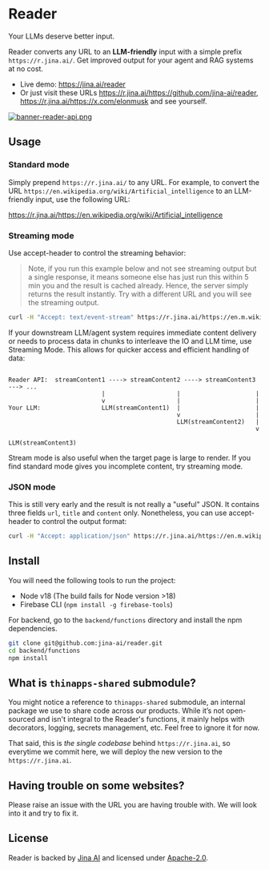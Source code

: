 # Reader

Your LLMs deserve better input.

Reader converts any URL to an **LLM-friendly** input with a simple prefix `https://r.jina.ai/`. Get improved output for your agent and RAG systems at no cost.

- Live demo: https://jina.ai/reader
- Or just visit these URLs https://r.jina.ai/https://github.com/jina-ai/reader, https://r.jina.ai/https://x.com/elonmusk and see yourself.

[![banner-reader-api.png](https://jina.ai/banner-reader-api.png)](https://jina.ai/reader)

## Usage

### Standard mode

Simply prepend `https://r.jina.ai/` to any URL. For example, to convert the URL `https://en.wikipedia.org/wiki/Artificial_intelligence` to an LLM-friendly input, use the following URL:

https://r.jina.ai/https://en.wikipedia.org/wiki/Artificial_intelligence

### Streaming mode

Use accept-header to control the streaming behavior:

> Note, if you run this example below and not see streaming output but a single response, it means someone else has just run this within 5 min you and the result is cached already. Hence, the server simply returns the result instantly. Try with a different URL and you will see the streaming output.
```bash
curl -H "Accept: text/event-stream" https://r.jina.ai/https://en.m.wikipedia.org/wiki/Main_Page
```

If your downstream LLM/agent system requires immediate content delivery or needs to process data in chunks to interleave the IO and LLM time, use Streaming Mode. This allows for quicker access and efficient handling of data:

```text

Reader API:  streamContent1 ----> streamContent2 ----> streamContent3 ---> ... 
                          |                    |                     |
                          v                    |                     |
Your LLM:                 LLM(streamContent1)  |                     |
                                               v                     |
                                               LLM(streamContent2)   |
                                                                     v
                                                                     LLM(streamContent3)
```

Stream mode is also useful when the target page is large to render. If you find standard mode gives you incomplete content, try streaming mode. 

### JSON mode

This is still very early and the result is not really a "useful" JSON. It contains three fields `url`, `title` and `content` only. Nonetheless, you can use accept-header to control the output format:
```bash
curl -H "Accept: application/json" https://r.jina.ai/https://en.m.wikipedia.org/wiki/Main_Page
```

## Install

You will need the following tools to run the project:
- Node v18 (The build fails for Node version >18)
- Firebase CLI (`npm install -g firebase-tools`)

For backend, go to the `backend/functions` directory and install the npm dependencies.

```bash
git clone git@github.com:jina-ai/reader.git
cd backend/functions
npm install
```

## What is `thinapps-shared` submodule?

You might notice a reference to `thinapps-shared` submodule, an internal package we use to share code across our products. While it’s not open-sourced and isn't integral to the Reader's functions, it mainly helps with decorators, logging, secrets management, etc. Feel free to ignore it for now.

That said, this is *the single codebase* behind `https://r.jina.ai`, so everytime we commit here, we will deploy the new version to the `https://r.jina.ai`.

## Having trouble on some websites?
Please raise an issue with the URL you are having trouble with. We will look into it and try to fix it.

## License
Reader is backed by [Jina AI](https://jina.ai) and licensed under [Apache-2.0](./LICENSE).